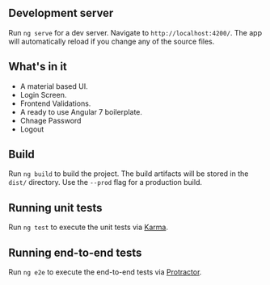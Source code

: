 

## Development server

Run `ng serve` for a dev server. Navigate to `http://localhost:4200/`. The app will automatically reload if you change any of the source files.

## What's in it

- A material based UI. 
- Login Screen. 
- Frontend Validations. 
- A ready to use Angular 7 boilerplate.
- Chnage Password
- Logout

## Build

Run `ng build` to build the project. The build artifacts will be stored in the `dist/` directory. Use the `--prod` flag for a production build.

## Running unit tests

Run `ng test` to execute the unit tests via [Karma](https://karma-runner.github.io).

## Running end-to-end tests

Run `ng e2e` to execute the end-to-end tests via [Protractor](http://www.protractortest.org/).
